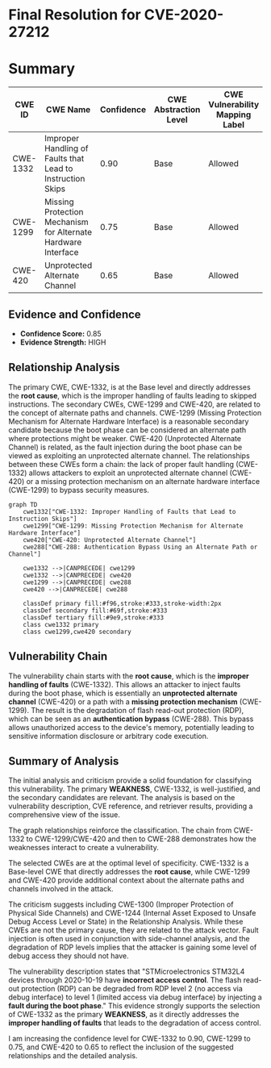 # Final Resolution for CVE-2020-27212

# Summary
| CWE ID | CWE Name | Confidence | CWE Abstraction Level | CWE Vulnerability Mapping Label | CWE-Vulnerability Mapping Notes |
|---|---|---|---|---|---|
| CWE-1332 | Improper Handling of Faults that Lead to Instruction Skips | 0.90 | Base | Allowed | Primary CWE |
| CWE-1299 | Missing Protection Mechanism for Alternate Hardware Interface | 0.75 | Base | Allowed | Secondary Candidate |
| CWE-420 | Unprotected Alternate Channel | 0.65 | Base | Allowed | Secondary Candidate |

## Evidence and Confidence

*   **Confidence Score:** 0.85
*   **Evidence Strength:** HIGH

## Relationship Analysis
The primary CWE, CWE-1332, is at the Base level and directly addresses the **root cause**, which is the improper handling of faults leading to skipped instructions. The secondary CWEs, CWE-1299 and CWE-420, are related to the concept of alternate paths and channels. CWE-1299 (Missing Protection Mechanism for Alternate Hardware Interface) is a reasonable secondary candidate because the boot phase can be considered an alternate path where protections might be weaker. CWE-420 (Unprotected Alternate Channel) is related, as the fault injection during the boot phase can be viewed as exploiting an unprotected alternate channel. The relationships between these CWEs form a chain: the lack of proper fault handling (CWE-1332) allows attackers to exploit an unprotected alternate channel (CWE-420) or a missing protection mechanism on an alternate hardware interface (CWE-1299) to bypass security measures.

```mermaid
graph TD
    cwe1332["CWE-1332: Improper Handling of Faults that Lead to Instruction Skips"]
    cwe1299["CWE-1299: Missing Protection Mechanism for Alternate Hardware Interface"]
    cwe420["CWE-420: Unprotected Alternate Channel"]
    cwe288["CWE-288: Authentication Bypass Using an Alternate Path or Channel"]

    cwe1332 -->|CANPRECEDE| cwe1299
    cwe1332 -->|CANPRECEDE| cwe420
    cwe1299 -->|CANPRECEDE| cwe288
    cwe420 -->|CANPRECEDE| cwe288

    classDef primary fill:#f96,stroke:#333,stroke-width:2px
    classDef secondary fill:#69f,stroke:#333
    classDef tertiary fill:#9e9,stroke:#333
    class cwe1332 primary
    class cwe1299,cwe420 secondary
```

## Vulnerability Chain
The vulnerability chain starts with the **root cause**, which is the **improper handling of faults** (CWE-1332). This allows an attacker to inject faults during the boot phase, which is essentially an **unprotected alternate channel** (CWE-420) or a path with a **missing protection mechanism** (CWE-1299). The result is the degradation of flash read-out protection (RDP), which can be seen as an **authentication bypass** (CWE-288). This bypass allows unauthorized access to the device's memory, potentially leading to sensitive information disclosure or arbitrary code execution.

## Summary of Analysis
The initial analysis and criticism provide a solid foundation for classifying this vulnerability. The primary **WEAKNESS**, CWE-1332, is well-justified, and the secondary candidates are relevant. The analysis is based on the vulnerability description, CVE reference, and retriever results, providing a comprehensive view of the issue.

The graph relationships reinforce the classification. The chain from CWE-1332 to CWE-1299/CWE-420 and then to CWE-288 demonstrates how the weaknesses interact to create a vulnerability.

The selected CWEs are at the optimal level of specificity. CWE-1332 is a Base-level CWE that directly addresses the **root cause**, while CWE-1299 and CWE-420 provide additional context about the alternate paths and channels involved in the attack.

The criticism suggests including CWE-1300 (Improper Protection of Physical Side Channels) and CWE-1244 (Internal Asset Exposed to Unsafe Debug Access Level or State) in the Relationship Analysis. While these CWEs are not the primary cause, they are related to the attack vector. Fault injection is often used in conjunction with side-channel analysis, and the degradation of RDP levels implies that the attacker is gaining some level of debug access they should not have.

The vulnerability description states that "STMicroelectronics STM32L4 devices through 2020-10-19 have **incorrect access control**. The flash read-out protection (RDP) can be degraded from RDP level 2 (no access via debug interface) to level 1 (limited access via debug interface) by injecting a **fault during the boot phase**." This evidence strongly supports the selection of CWE-1332 as the primary **WEAKNESS**, as it directly addresses the **improper handling of faults** that leads to the degradation of access control.

I am increasing the confidence level for CWE-1332 to 0.90, CWE-1299 to 0.75, and CWE-420 to 0.65 to reflect the inclusion of the suggested relationships and the detailed analysis.